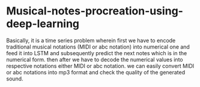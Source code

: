 # Musical-notes-procreation-using-deep-learning
Basically, it is a time series problem wherein first we have to encode traditional musical notations (MIDI or abc notation) into numerical one and feed it into LSTM and subsequently predict the next notes which is in the numerical form. then after we have to decode the numerical values into respective notations either MIDI or abc notation. we can easily convert MIDI or abc notations into mp3 format and check the quality of the generated sound.
